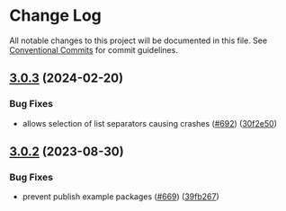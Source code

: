 # Change Log

All notable changes to this project will be documented in this file.
See [Conventional Commits](https://conventionalcommits.org) for commit guidelines.

## [3.0.3](https://github.com/SAP/inquirer-gui/sample-plugin/compare/v3.0.2...v3.0.3) (2024-02-20)

### Bug Fixes

- allows selection of list separators causing crashes ([#692](https://github.com/SAP/inquirer-gui/sample-plugin/issues/692)) ([30f2e50](https://github.com/SAP/inquirer-gui/sample-plugin/commit/30f2e50495fad128258b6f5cbbacb2d97a0937ca))

## [3.0.2](https://github.com/SAP/inquirer-gui/sample-plugin/compare/v3.0.1...v3.0.2) (2023-08-30)

### Bug Fixes

- prevent publish example packages ([#669](https://github.com/SAP/inquirer-gui/sample-plugin/issues/669)) ([39fb267](https://github.com/SAP/inquirer-gui/sample-plugin/commit/39fb267c0816522e88607e9308c974a5942308cb))
